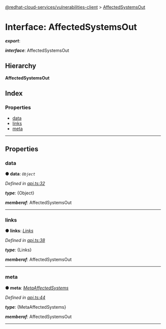 [@redhat-cloud-services/vulnerabilities-client](../README.md) > [AffectedSystemsOut](../interfaces/affectedsystemsout.md)

# Interface: AffectedSystemsOut

*__export__*: 

*__interface__*: AffectedSystemsOut

## Hierarchy

**AffectedSystemsOut**

## Index

### Properties

* [data](affectedsystemsout.md#data)
* [links](affectedsystemsout.md#links)
* [meta](affectedsystemsout.md#meta)

---

## Properties

<a id="data"></a>

###  data

**● data**: *`Object`*

*Defined in [api.ts:32](https://github.com/RedHatInsights/javascript-clients/blob/master/packages/vulnerabilities/api.ts#L32)*

*__type__*: {Object}

*__memberof__*: AffectedSystemsOut

___
<a id="links"></a>

###  links

**● links**: *[Links](links.md)*

*Defined in [api.ts:38](https://github.com/RedHatInsights/javascript-clients/blob/master/packages/vulnerabilities/api.ts#L38)*

*__type__*: {Links}

*__memberof__*: AffectedSystemsOut

___
<a id="meta"></a>

###  meta

**● meta**: *[MetaAffectedSystems](metaaffectedsystems.md)*

*Defined in [api.ts:44](https://github.com/RedHatInsights/javascript-clients/blob/master/packages/vulnerabilities/api.ts#L44)*

*__type__*: {MetaAffectedSystems}

*__memberof__*: AffectedSystemsOut

___

